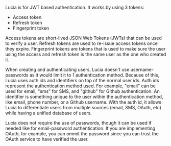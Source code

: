 Lucia is for JWT based authentication. It works by using 3 tokens:

-   Access token
-   Refresh token
-   Fingerprint token

Access tokens are short-lived JSON Web Tokens (JWTs) that can be used to verify a user. Refresh tokens are used to re-issue access tokens once they expire. Fingerprint tokens are tokens that is used to make sure the user using the access and refresh token is the same user as the one who created it.

When creating and authenticating users, Lucia doesn't use username-passwords as it would limit it to 1 authentication method. Because of this, Lucia uses auth ids and identifiers on top of the normal user ids. Auth ids represent the authentication method used. For example, "email" can be used for email, "sms" for SMS, and "github" for Github authentication. An identifier is something unique to the user within the authentication method, like email, phone number, or a Github username. With the auth id, it allows Lucia to differentiate users from multiple sources (email, SMS, OAuth, etc) while having a unified database of users.

Lucia does not require the use of passwords, though it can be used if needed like for email-password authentication. If you are implementing OAuth, for example, you can ommit the password since you can trust the OAuth service to have verified the user.